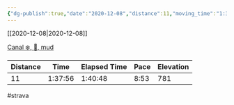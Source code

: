 ```yaml
---
{"dg-publish":true,"date":"2020-12-08","distance":11,"moving_time":"1:37:56","elapsed_time":"1:40:48","pace":"8:53","total_elevation_gain":781,"url":"https://www.strava.com/activities/4447938698","permalink":"/01-personal/strava/2020-12-08-canal-mud/","dgPassFrontmatter":true}
---
```



[[2020-12-08\|2020-12-08]]

[Canal ❄️, 🧊, mud](https://www.strava.com/activities/4447938698)

| Distance | Time    | Elapsed Time | Pace | Elevation |
| -------- | ------- | ------------ | ---- | --------- |
| 11       | 1:37:56 | 1:40:48      | 8:53 | 781       |




#strava
